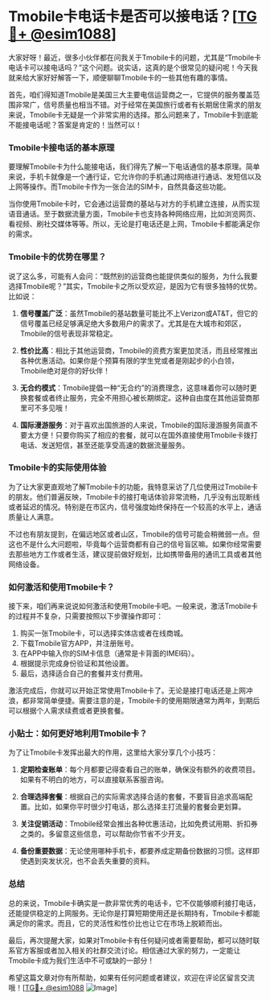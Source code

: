 # Tmobile卡电话卡是否可以接电话？[[TG💪+ @esim1088](https://t.me/s/esim1088)]

大家好呀！最近，很多小伙伴都在问我关于Tmobile卡的问题，尤其是“Tmobile卡电话卡可以接电话吗？”这个问题。说实话，这真的是个很常见的疑问呢！今天我就来给大家好好解答一下，顺便聊聊Tmobile卡的一些其他有趣的事情。

首先，咱们得知道Tmobile是美国三大主要电信运营商之一，它提供的服务覆盖范围非常广，信号质量也相当不错。对于经常在美国旅行或者有长期居住需求的朋友来说，Tmobile卡无疑是一个非常实用的选择。那么问题来了，Tmobile卡到底能不能接电话呢？答案是肯定的！当然可以！

### Tmobile卡接电话的基本原理

要理解Tmobile卡为什么能接电话，我们得先了解一下电话通信的基本原理。简单来说，手机卡就像是一个通行证，它允许你的手机通过网络进行通话、发短信以及上网等操作。而Tmobile卡作为一张合法的SIM卡，自然具备这些功能。

当你使用Tmobile卡时，它会通过运营商的基站与对方的手机建立连接，从而实现语音通话。至于数据流量方面，Tmobile卡也支持各种网络应用，比如浏览网页、看视频、刷社交媒体等等。所以，无论是打电话还是上网，Tmobile卡都能满足你的需求。

### Tmobile卡的优势在哪里？

说了这么多，可能有人会问：“既然别的运营商也能提供类似的服务，为什么我要选择Tmobile呢？”其实，Tmobile卡之所以受欢迎，是因为它有很多独特的优势。比如说：

1. **信号覆盖广泛**：虽然Tmobile的基站数量可能比不上Verizon或AT&T，但它的信号覆盖已经足够满足绝大多数用户的需求了。尤其是在大城市和郊区，Tmobile的信号表现非常稳定。
   
2. **性价比高**：相比于其他运营商，Tmobile的资费方案更加灵活，而且经常推出各种优惠活动。如果你是个预算有限的学生党或者是刚起步的小白领，Tmobile绝对是你的好伙伴！

3. **无合约模式**：Tmobile提倡一种“无合约”的消费理念，这意味着你可以随时更换套餐或者终止服务，完全不用担心被长期绑定。这种自由度在其他运营商那里可不多见哦！

4. **国际漫游服务**：对于喜欢出国旅游的人来说，Tmobile的国际漫游服务简直不要太方便！只要你购买了相应的套餐，就可以在国外直接使用Tmobile卡拨打电话、发送短信，甚至还能享受高速的数据流量服务。

### Tmobile卡的实际使用体验

为了让大家更直观地了解Tmobile卡的功能，我特意采访了几位使用过Tmobile卡的朋友。他们普遍反映，Tmobile卡的接打电话体验非常流畅，几乎没有出现断线或者延迟的情况。特别是在市区内，信号强度始终保持在一个较高的水平上，通话质量让人满意。

不过也有朋友提到，在偏远地区或者山区，Tmobile的信号可能会稍微弱一点。但这也不是什么大问题啦，毕竟每个运营商都有自己的信号盲区嘛。如果你经常需要去那些地方工作或者生活，建议提前做好规划，比如携带备用的通讯工具或者其他网络设备。

### 如何激活和使用Tmobile卡？

接下来，咱们再来说说如何激活和使用Tmobile卡吧。一般来说，激活Tmobile卡的过程并不复杂，只需要按照以下步骤操作即可：

1. 购买一张Tmobile卡，可以选择实体店或者在线商城。
2. 下载Tmobile官方APP，并注册账号。
3. 在APP中输入你的SIM卡信息（通常是卡背面的IMEI码）。
4. 根据提示完成身份验证和其他设置。
5. 最后，选择适合自己的套餐并支付费用。

激活完成后，你就可以开始正常使用Tmobile卡了。无论是接打电话还是上网冲浪，都非常简单便捷。需要注意的是，Tmobile卡的使用期限通常为两年，到期后可以根据个人需求续费或者更换套餐。

### 小贴士：如何更好地利用Tmobile卡？

为了让Tmobile卡发挥出最大的作用，这里给大家分享几个小技巧：

1. **定期检查账单**：每个月都要记得查看自己的账单，确保没有额外的收费项目。如果有不明白的地方，可以直接联系客服咨询。
   
2. **合理选择套餐**：根据自己的实际需求选择合适的套餐，不要盲目追求高端配置。比如，如果你平时很少打电话，那么选择主打流量的套餐会更划算。

3. **关注促销活动**：Tmobile经常会推出各种优惠活动，比如免费试用期、折扣券之类的。多留意这些信息，可以帮助你节省不少开支。

4. **备份重要数据**：无论使用哪种手机卡，都要养成定期备份数据的习惯。这样即使遇到突发状况，也不会丢失重要的资料。

### 总结

总的来说，Tmobile卡确实是一款非常优秀的电话卡，它不仅能够顺利接打电话，还能提供稳定的上网服务。无论你是打算短期使用还是长期持有，Tmobile卡都能满足你的需求。而且，它的灵活性和性价比也让它在市场上脱颖而出。

最后，再次提醒大家，如果对Tmobile卡有任何疑问或者需要帮助，都可以随时联系官方客服或者加入相关的社群交流讨论。相信通过大家的努力，一定能让Tmobile卡成为我们生活中不可或缺的一部分！

希望这篇文章对你有所帮助，如果有任何问题或者建议，欢迎在评论区留言交流哦！[[TG💪+ @esim1088](https://t.me/s/esim1088) ![Image](https://i.postimg.cc/4NQfJmqS/Snipaste-2025-05-13-00-14-12.png)]